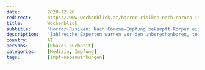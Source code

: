 ```yaml
---
date:          2020-12-26
redirect:      https://www.wochenblick.at/horror-risiken-nach-corona-impfung-bekaempft-koerper-eigene-zellen/
title:         Wochenblick
subtitle:      'Horror-Risiken: Nach Corona-Impfung bekämpft Körper eigene Zellen'
description:   'Zahlreiche Experten warnen vor den unberechenbaren, teilweise schon manifestierten Risiken der mRNA Impfung. Widerstand scheint geboten.'
country:       AT
persons:       [Bhakdi Sucharit]
categories:    [Medizin, Impfung]
tags:          [impf-nebenwirkungen]
---
```


